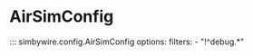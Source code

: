 # AirSimConfig

::: simbywire.config.AirSimConfig
    options:
      filters:
        - "!^debug.*"
